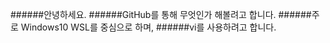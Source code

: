 ######안녕하세요.
######GitHub를 통해 무엇인가 해볼려고 합니다.
######주로 Windows10 WSL를 중심으로 하며,
######vi를 사용하려고 합니다.

